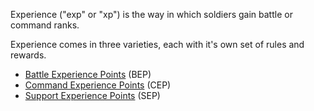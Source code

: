 Experience ("exp" or "xp") is the way in which soldiers gain battle or command
ranks.

Experience comes in three varieties, each with it's own set of rules and
rewards.

- [Battle Experience Points](../terminology/Battle_Experience_Points.md) (BEP)
- [Command Experience Points](../terminology/Command_Experience_Points.md) (CEP)
- [Support Experience Points](../terminology/Support_Experience_Points.md) (SEP)
